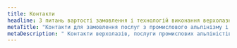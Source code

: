 ```yaml
---
title: Контакти
headline: З питань вартості замовлення і технологій виконання верхолазних робіт - звертайтеся до фахівців компанії Сніжний Барс. Ми надамо максимум інформації про послуги промислових альпіністів в найкоротші терміни. 
metaTitle: "Контакти для замовлення послуг з промислового альпінізму і висотних робіт, ПРОМАЛЬП | Сніжний Барс"
metaDescription: " Контакти верхолазів, послуги промислових альпіністів з фарбувальних робіт на висоті, замовляйте будівельні роботи на висоті ☎ + 38 (096) 555-30-92 від компанії Сніжний Барс."
---
```


